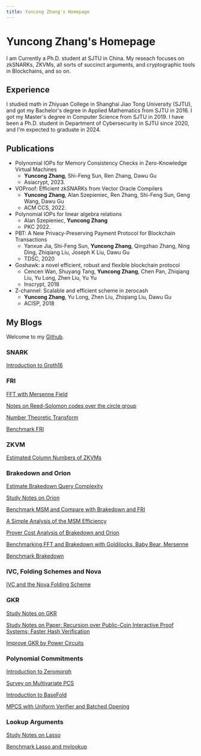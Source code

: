 ```yaml
---
title: Yuncong Zhang's Homepage
---
```


# Yuncong Zhang's Homepage

I am Currently a Ph.D. student at SJTU in China. My reseach focuses on zkSNARKs, ZKVMs, all sorts of succinct arguments, and cryptographic tools in Blockchains, and so on.

## Experience

I studied math in Zhiyuan College in Shanghai Jiao Tong University (SJTU), and got my Bachelor's degree in Applied Mathematics from SJTU in 2016.
I got my Master's degree in Computer Science from SJTU in 2019.
I have been a Ph.D. student in Department of Cybersecurity in SJTU since 2020, and I'm expected to graduate in 2024.

## Publications

- Polynomial IOPs for Memory Consistency Checks in Zero-Knowledge Virtual Machines
    - **Yuncong Zhang**, Shi-Feng Sun, Ren Zhang, Dawu Gu
    - Asiacrypt, 2023.
- VOProof: Efficient zkSNARKs from Vector Oracle Compilers
    - **Yuncong Zhang**, Alan Szepieniec, Ren Zhang, Shi-Feng Sun, Geng Wang, Dawu Gu
    - ACM CCS, 2022.
- Polynomial IOPs for linear algebra relations
    - Alan Szepieniec, **Yuncong Zhang**
    - PKC 2022.
- PBT: A New Privacy-Preserving Payment Protocol for Blockchain Transactions
    - Yanxue Jia, Shi-Feng Sun, **Yuncong Zhang**, Qingzhao Zhang, Ning Ding, Zhiqiang Liu, Joseph K Liu, Dawu Gu
    - TDSC, 2020
- Goshawk: a novel efficient, robust and flexible blockchain protocol
    - Cencen Wan, Shuyang Tang, **Yuncong Zhang**, Chen Pan, Zhiqiang Liu, Yu Long, Zhen Liu, Yu Yu
    - Inscrypt, 2018
- Z-channel: Scalable and efficient scheme in zerocash
    - **Yuncong Zhang**, Yu Long, Zhen Liu, Zhiqiang Liu, Dawu Gu
    - ACISP, 2018

## My Blogs

Welcome to my [Github](https://github.com/yczhangsjtu).

### SNARK

[Introduction to Groth16](https://hackmd.io/@al5VH2hqS4ia1WS7YKXuAA/H1_VTCWvT)

### FRI

[FFT with Mersenne Field](https://hackmd.io/@al5VH2hqS4ia1WS7YKXuAA/Sk4vIKQ9h)

[Notes on Reed-Solomon codes over the circle group](https://hackmd.io/@al5VH2hqS4ia1WS7YKXuAA/H1pnFBeu3)

[Number Theoretic Transform](https://hackmd.io/@al5VH2hqS4ia1WS7YKXuAA/SJz7pJTon)

[Benchmark FRI](https://hackmd.io/@al5VH2hqS4ia1WS7YKXuAA/BJfuU56A3)

### ZKVM

[Estimated Column Numbers of ZKVMs](https://hackmd.io/@al5VH2hqS4ia1WS7YKXuAA/BykJ2N0Yn)

### Brakedown and Orion

[Estimate Brakedown Query Complexity](https://hackmd.io/@al5VH2hqS4ia1WS7YKXuAA/SyQUF4ci3)

[Study Notes on Orion](https://hackmd.io/@al5VH2hqS4ia1WS7YKXuAA/r1ZjX-533)

[Benchmark MSM and Compare with Brakedown and FRI](https://hackmd.io/@al5VH2hqS4ia1WS7YKXuAA/BkyXUjTpn)

[A Simple Analysis of the MSM Efficiency](https://hackmd.io/@al5VH2hqS4ia1WS7YKXuAA/r1CrI9rA3)

[Prover Cost Analysis of Brakedown and Orion](https://hackmd.io/@al5VH2hqS4ia1WS7YKXuAA/ByNX6sTpn)

[Benchmarking FFT and Brakedown with Goldilocks, Baby Bear, Mersenne](https://hackmd.io/@al5VH2hqS4ia1WS7YKXuAA/Bk4YWAFo3)

[Benchmark Brakedown](https://hackmd.io/@al5VH2hqS4ia1WS7YKXuAA/BJXiG0L1p)

### IVC, Folding Schemes and Nova

[IVC and the Nova Folding Scheme](https://hackmd.io/@al5VH2hqS4ia1WS7YKXuAA/HJxJEVGhh)

### GKR

[Study Notes on GKR](https://hackmd.io/@al5VH2hqS4ia1WS7YKXuAA/ryzBl2npn)

[Study Notes on Paper: Recursion over Public-Coin Interactive Proof Systems; Faster Hash Verification](https://hackmd.io/@al5VH2hqS4ia1WS7YKXuAA/HJO2ABvR3)

[Improve GKR by Power Circuits](https://hackmd.io/@al5VH2hqS4ia1WS7YKXuAA/BkYUCeZQ6)

### Polynomial Commitments

[Introduction to Zeromorph](https://hackmd.io/@al5VH2hqS4ia1WS7YKXuAA/B1oRND8-T)

[Survey on Multivariate PCS](https://hackmd.io/@al5VH2hqS4ia1WS7YKXuAA/H18vKiPfT)

[Introduction to BaseFold](https://hackmd.io/@al5VH2hqS4ia1WS7YKXuAA/B1H_6Iqma)

[MPCS with Uniform Verifier and Batched Opening](https://hackmd.io/@al5VH2hqS4ia1WS7YKXuAA/rJ_lCK4rp)

### Lookup Arguments

[Study Notes on Lasso](https://hackmd.io/@al5VH2hqS4ia1WS7YKXuAA/HkEvhcuC3)

[Benchmark Lasso and mvlookup](https://hackmd.io/@al5VH2hqS4ia1WS7YKXuAA/HyPbE_Y16)